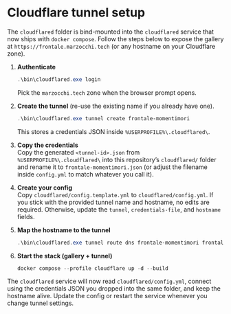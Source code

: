 # Cloudflare tunnel setup

The `cloudflared` folder is bind-mounted into the `cloudflared` service that now
ships with `docker compose`. Follow the steps below to expose the gallery at
`https://frontale.marzocchi.tech` (or any hostname on your Cloudflare zone).

1. **Authenticate**  
   ```powershell
   .\bin\cloudflared.exe login
   ```  
   Pick the `marzocchi.tech` zone when the browser prompt opens.

2. **Create the tunnel** (re-use the existing name if you already have one).  
   ```powershell
   .\bin\cloudflared.exe tunnel create frontale-momentimori
   ```  
   This stores a credentials JSON inside `%USERPROFILE%\.cloudflared\`.

3. **Copy the credentials**  
   Copy the generated `<tunnel-id>.json` from `%USERPROFILE%\.cloudflared\` into
   this repository’s `cloudflared/` folder and rename it to
   `frontale-momentimori.json` (or adjust the filename inside
   `config.yml` to match whatever you call it).

4. **Create your config**  
   Copy `cloudflared/config.template.yml` to `cloudflared/config.yml`. If you
   stick with the provided tunnel name and hostname, no edits are required.
   Otherwise, update the `tunnel`, `credentials-file`, and `hostname` fields.

5. **Map the hostname to the tunnel**  
   ```powershell
   .\bin\cloudflared.exe tunnel route dns frontale-momentimori frontale.marzocchi.tech
   ```

6. **Start the stack (gallery + tunnel)**  
   ```powershell
   docker compose --profile cloudflare up -d --build
   ```

The `cloudflared` service will now read `cloudflared/config.yml`, connect using
the credentials JSON you dropped into the same folder, and keep the hostname
alive. Update the config or restart the service whenever you change tunnel
settings.
